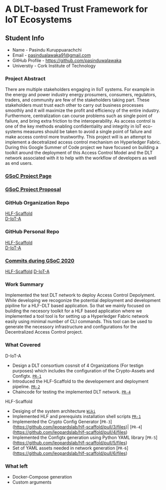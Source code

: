 # A DLT-based Trust Framework for IoT Ecosystems

## Student Info

* Name - Pasindu Kuruppuarachchi
* Email - pasindualawaka91@gmail.com
* GitHub Profile - https://github.com/pasinduwalawaka
* Universtiy - Cork Institute of Technology


### Project Abstract
There are multiple stakeholders engaging in IIoT systems. For example in the energy and power
industry energy prosumers, consumers, regulators, traders, and community are few of the
stakeholders taking part. These stakeholders must trust each other to carry out business processes
smoothly and it will maximize the profit and efficiency of the entire industry. Furthermore,
centralization can course problems such as single point of failure, and bring extra friction to the
interoperability. As access control is one of the key methods enabling confidentiality and
integrity in IoT eco-systems measures should be taken to avoid a single point of failure and make
access control more trustworthy. This project will is an attempt to implement a decetralized access control mechanism
on Hyperledger Fabric. During this Google Summer of Code project we have focused on building a toolkit around the deployment
of this Access Control Model and the DLT network associated with it to help with the workflow of developers as well as end users.


### [GSoC Project Page](https://summerofcode.withgoogle.com/dashboard/project/4933314479128576/overview/)

### [GSoC Project Proposal](https://summerofcode.withgoogle.com/serve/6053633696727040/)

### GitHub Organization Repo
[HLF-Scaffold](https://github.com/leopardslab/hlf-scaffold) <br>
[D-IoT-A](https://github.com/leopardslab/d-iot-a)

### GitHub Personal Repo
[HLF-Scaffold](https://github.com/pasinduwalawaka/hlf-scaffold) <br>
[D-IoT-A](https://github.com/pasinduwalawaka/d-iot-a)


### [Commits during GSoC 2020]()
[HLF-Scaffold](https://github.com/leopardslab/hlf-scaffold/commits/master)
[D-IoT-A](https://github.com/leopardslab/d-iot-a/commits/master)


### Work Summary
Implemented the test DLT network to deploy Access Control Depolyment. While developing we recogonize the potential deployment and development pipiline for a HLF-DLT based application. 
So that we mainly focused on building the necesory toolkit for a HLF based application where we implemented a tool tool is for setting up a Hyperledger Fabric network easily using minimal number of CLI commands.
This tool can be used to generate the necessory infrastructure and configurations for the Decentralized Access Control project. 


### What Covered
D-IoT-A
* Design a DLT consortium cosnsit of 4 Organizations (For testign purposes) which includes the configuration of the Crypto-Assets and Configtx. [`PR-1`](https://github.com/scorelab/Bassa/pull/918)
* Introduced the HLF-Scaffold to the developement and deployment pipeline. [`PR-2`](https://github.com/leopardslab/d-iot-a/pull/2) 
* Chaincode for testing the implemented DLT network. [`PR-4`](https://github.com/leopardslab/d-iot-a/pull/4)

HLF-Scaffold
* Desiging of the system architecture [`Wiki`](https://github.com/leopardslab/hlf-scaffold/wiki/Architecture)
* Implemented HLF and prerequists installation shell scripts [`PR-1`](https://github.com/leopardslab/hlf-scaffold/pull/1/files)
* Implemented the Crypto Config Generator [`PR-3`] (https://github.com/leopardslab/hlf-scaffold/pull/3/files)|
[`PR-4`] (https://github.com/leopardslab/hlf-scaffold/pull/4/files)
* Implemented the Configtx generation using Python YAML library [`PR-5`] (https://github.com/leopardslab/hlf-scaffold/pull/5/files)
* Set of YAML assets needed in network generation [`PR-6`] (https://github.com/leopardslab/hlf-scaffold/pull/6/files)


### What left
* Docker-Compose generation
* Custom arguments 
